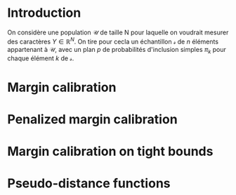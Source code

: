 
# Introduction

On considère une population $\mathcal{U}$ de taille N pour laquelle on voudrait mesurer des caractères $Y \in \mathbb{R}^N$. On tire pour cecla un échantillon $\mathcal{s}$ de $n$ éléments appartenant à $\mathcal{U}$, avec un plan $p$ de probabilités d'inclusion simples $\pi_{k}$ pour chaque élément $k$ de $\mathcal{s}$.

# Margin calibration

# Penalized margin calibration

# Margin calibration on tight bounds

# Pseudo-distance functions

